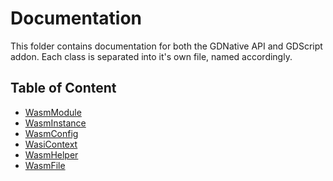 # Documentation

This folder contains documentation for both the GDNative API and GDScript
addon. Each class is separated into it's own file, named accordingly.

## Table of Content

* [WasmModule](./WasmModule.md)
* [WasmInstance](./WasmInstance.md)
* [WasmConfig](./WasmConfig.md)
* [WasiContext](./WasiContext.md)
* [WasmHelper](./WasmHelper.md)
* [WasmFile](./WasmFile.md)
